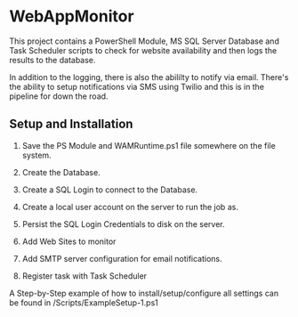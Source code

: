 # WebAppMonitor

This project contains a PowerShell Module, MS SQL Server Database and Task Scheduler
scripts to check for website availability and then logs the results to the database.

In addition to the logging, there is also the abililty to notify via email. There's
the ability to setup notifications via SMS using Twilio and this is in the pipeline
for down the road.

## Setup and Installation

1. Save the PS Module and WAMRuntime.ps1 file somewhere on the file system.


2. Create the Database.


3. Create a SQL Login to connect to the Database.


4. Create a local user account on the server to run the job as.


5. Persist the SQL Login Credentials to disk on the server.


6. Add Web Sites to monitor


7. Add SMTP server configuration for email notifications.


8. Register task with Task Scheduler


A Step-by-Step example of how to install/setup/configure all settings can be found in
/Scripts/ExampleSetup-1.ps1
